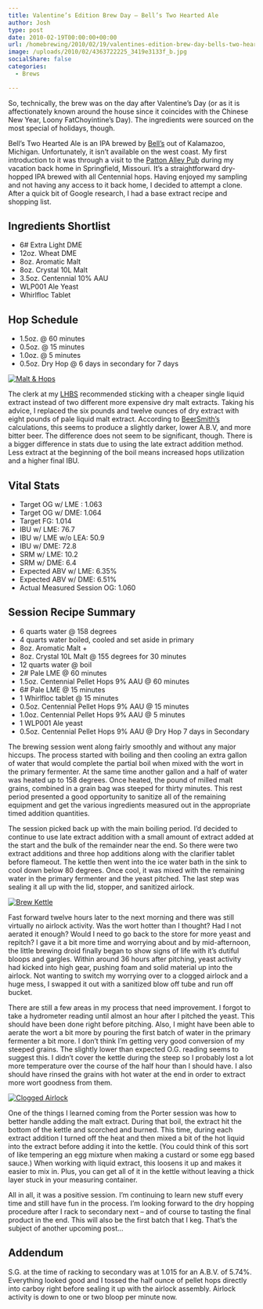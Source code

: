```yaml
---
title: Valentine’s Edition Brew Day – Bell’s Two Hearted Ale
author: Josh
type: post
date: 2010-02-19T00:00:00+00:00
url: /homebrewing/2010/02/19/valentines-edition-brew-day-bells-two-hearted-ale/
image: /uploads/2010/02/4363722225_3419e3133f_b.jpg
socialShare: false
categories:
  - Brews

---
```


So, technically, the brew was on the day after Valentine’s Day (or as it is affectionately known around the house since it coincides with the Chinese New Year, Loony FatChoyintine’s Day). The ingredients were sourced on the most special of holidays, though.

Bell’s Two Hearted Ale is an IPA brewed by [Bell’s][1] out of Kalamazoo, Michigan. Unfortunately, it isn’t available on the west coast. My first introduction to it was through a visit to the [Patton Alley Pub][2] during my vacation back home in Springfield, Missouri. It’s a straightforward dry-hopped IPA brewed with all Centennial hops. Having enjoyed my sampling and not having any access to it back home, I decided to attempt a clone. After a quick bit of Google research, I had a base extract recipe and shopping list.

<!-- more -->

## Ingredients Shortlist

  * 6# Extra Light DME
  * 12oz. Wheat DME
  * 8oz. Aromatic Malt
  * 8oz. Crystal 10L Malt
  * 3.5oz. Centennial 10% AAU
  * WLP001 Ale Yeast
  * Whirlfloc Tablet

## Hop Schedule

  * 1.5oz. @ 60 minutes
  * 0.5oz. @ 15 minutes
  * 1.0oz. @ 5 minutes
  * 0.5oz. Dry Hop @ 6 days in secondary for 7 days

[![Malt & Hops](http://farm5.static.flickr.com/4033/4363722225_3419e3133f.jpg)][3]

The clerk at my [LHBS][4] recommended sticking with a cheaper single liquid extract instead of two different more expensive dry malt extracts. Taking his advice, I replaced the six pounds and twelve ounces of dry extract with eight pounds of pale liquid malt extract. According to [BeerSmith’s][5] calculations, this seems to produce a slightly darker, lower A.B.V, and more bitter beer. The difference does not seem to be significant, though. There is a bigger difference in stats due to using the late extract addition method. Less extract at the beginning of the boil means increased hops utilization and a higher final IBU.

## Vital Stats

  * Target OG w/ LME : 1.063
  * Target OG w/ DME: 1.064
  * Target FG: 1.014
  * IBU w/ LME: 76.7
  * IBU w/ LME w/o LEA: 50.9
  * IBU w/ DME: 72.8
  * SRM w/ LME: 10.2
  * SRM w/ DME: 6.4
  * Expected ABV w/ LME: 6.35%
  * Expected ABV w/ DME: 6.51%
  * Actual Measured Session OG: 1.060

## Session Recipe Summary

  * 6 quarts water @ 158 degrees
  * 4 quarts water boiled, cooled and set aside in primary
  * 8oz. Aromatic Malt +
  * 8oz. Crystal 10L Malt @ 155 degrees for 30 minutes
  * 12 quarts water @ boil
  * 2# Pale LME @ 60 minutes
  * 1.5oz. Centennial Pellet Hops 9% AAU @ 60 minutes
  * 6# Pale LME @ 15 minutes
  * 1 Whirlfloc tablet @ 15 minutes
  * 0.5oz. Centennial Pellet Hops 9% AAU @ 15 minutes
  * 1.0oz. Centennial Pellet Hops 9% AAU @ 5 minutes
  * 1 WLP001 Ale yeast
  * 0.5oz. Centennial Pellet Hops 9% AAU @ Dry Hop 7 days in Secondary

The brewing session went along fairly smoothly and without any major hiccups. The process started with boiling and then cooling an extra gallon of water that would complete the partial boil when mixed with the wort in the primary fermenter. At the same time another gallon and a half of water was heated up to 158 degrees. Once heated, the pound of milled malt grains, combined in a grain bag was steeped for thirty minutes. This rest period presented a good opportunity to sanitize all of the remaining equipment and get the various ingredients measured out in the appropriate timed addition quantities.

The session picked back up with the main boiling period. I’d decided to continue to use late extract addition with a small amount of extract added at the start and the bulk of the remainder near the end. So there were two extract additions and three hop additions along with the clarifier tablet before flameout. The kettle then went into the ice water bath in the sink to cool down below 80 degrees. Once cool, it was mixed with the remaining water in the primary fermenter and the yeast pitched. The last step was sealing it all up with the lid, stopper, and sanitized airlock.

[![Brew Kettle](http://farm3.static.flickr.com/2699/4363723023_5ef65c0197.jpg)][6]

Fast forward twelve hours later to the next morning and there was still virtually no airlock activity. Was the wort hotter than I thought? Had I not aerated it enough? Would I need to go back to the store for more yeast and repitch? I gave it a bit more time and worrying about and by mid-afternoon, the little brewing droid finally began to show signs of life with it’s dutiful bloops and gargles. Within around 36 hours after pitching, yeast activity had kicked into high gear, pushing foam and solid material up into the airlock. Not wanting to switch my worrying over to a clogged airlock and a huge mess, I swapped it out with a sanitized blow off tube and run off bucket.

There are still a few areas in my process that need improvement. I forgot to take a hydrometer reading until almost an hour after I pitched the yeast. This should have been done right before pitching. Also, I might have been able to aerate the wort a bit more by pouring the first batch of water in the primary fermenter a bit more. I don’t think I’m getting very good conversion of my steeped grains. The slightly lower than expected O.G. reading seems to suggest this. I didn’t cover the kettle during the steep so I probably lost a lot more temperature over the course of the half hour than I should have. I also should have rinsed the grains with hot water at the end in order to extract more wort goodness from them.

[![Clogged Airlock](http://farm5.static.flickr.com/4058/4368926613_074d69d5cc.jpg)][7]

One of the things I learned coming from the Porter session was how to better handle adding the malt extract. During that boil, the extract hit the bottom of the kettle and scorched and burned. This time, during each extract addition I turned off the heat and then mixed a bit of the hot liquid into the extract before adding it into the kettle. (You could think of this sort of like tempering an egg mixture when making a custard or some egg based sauce.) When working with liquid extract, this loosens it up and makes it easier to mix in. Plus, you can get all of it in the kettle without leaving a thick layer stuck in your measuring container.

All in all, it was a positive session. I’m continuing to learn new stuff every time and still have fun in the process. I’m looking forward to the dry hopping procedure after I rack to secondary next &#8211; and of course to tasting the final product in the end. This will also be the first batch that I keg. That’s the subject of another upcoming post…

## Addendum

S.G. at the time of racking to secondary was at 1.015 for an A.B.V. of 5.74%. Everything looked good and I tossed the half ounce of pellet hops directly into carboy right before sealing it up with the airlock assembly. Airlock activity is down to one or two bloop per minute now.

 [1]: http://www.bellsbeer.com/home
 [2]: http://www.yelp.com/biz/patton-alley-pub-springfield
 [3]: http://www.flickr.com/photos/quantumfish/4363722225/
 [4]: http://sfbrewcraft.com
 [5]: http://www.beersmith.com/
 [6]: http://www.flickr.com/photos/quantumfish/4363723023/
 [7]: http://www.flickr.com/photos/quantumfish/4368926613/in/set-72157622732321605/